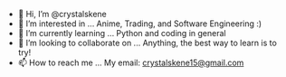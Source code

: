 - 👋 Hi, I’m @crystalskene
- 👀 I’m interested in ... Anime, Trading, and Software Engineering :)
- 🌱 I’m currently learning ... Python and coding in general
- 💞️ I’m looking to collaborate on ... Anything, the best way to learn is to try!
- 📫 How to reach me ... My email: crystalskene15@gmail.com

<!---
crystalskene/crystalskene is a ✨ special ✨ repository because its `README.md` (this file) appears on your GitHub profile.
You can click the Preview link to take a look at your changes.
--->
